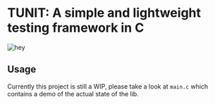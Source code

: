 # TUNIT: A simple and lightweight testing framework in C

![hey](https://github.com/Kaporos/tunit/assets/34960023/b2514c49-20c7-4e2b-bd39-fd5b9a0e64b5)


## Usage

Currently this project is still a WIP, please take a look at `main.c` which contains a demo of the actual state of the lib.
